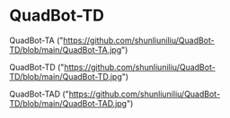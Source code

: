 # QuadBot-TD
QuadBot-TA
("https://github.com/shunliuniliu/QuadBot-TD/blob/main/QuadBot-TA.jpg")

QuadBot-TD
("https://github.com/shunliuniliu/QuadBot-TD/blob/main/QuadBot-TD.jpg")

QuadBot-TAD
("https://github.com/shunliuniliu/QuadBot-TD/blob/main/QuadBot-TAD.jpg")
